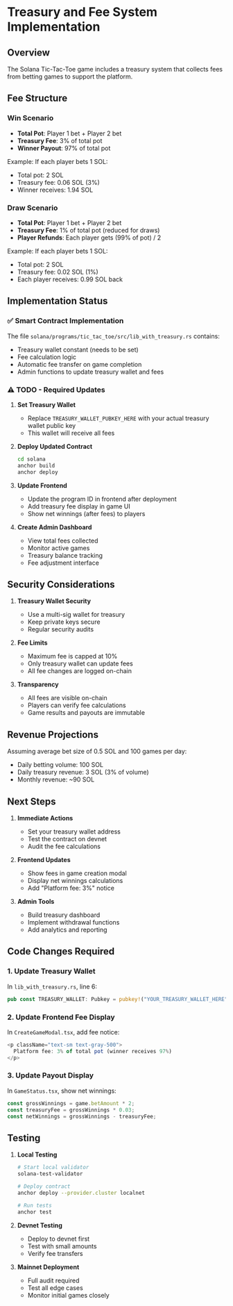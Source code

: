 # Treasury and Fee System Implementation

## Overview

The Solana Tic-Tac-Toe game includes a treasury system that collects fees from betting games to support the platform.

## Fee Structure

### Win Scenario
- **Total Pot**: Player 1 bet + Player 2 bet
- **Treasury Fee**: 3% of total pot
- **Winner Payout**: 97% of total pot

Example: If each player bets 1 SOL:
- Total pot: 2 SOL
- Treasury fee: 0.06 SOL (3%)
- Winner receives: 1.94 SOL

### Draw Scenario
- **Total Pot**: Player 1 bet + Player 2 bet
- **Treasury Fee**: 1% of total pot (reduced for draws)
- **Player Refunds**: Each player gets (99% of pot) / 2

Example: If each player bets 1 SOL:
- Total pot: 2 SOL
- Treasury fee: 0.02 SOL (1%)
- Each player receives: 0.99 SOL back

## Implementation Status

### ✅ Smart Contract Implementation
The file `solana/programs/tic_tac_toe/src/lib_with_treasury.rs` contains:
- Treasury wallet constant (needs to be set)
- Fee calculation logic
- Automatic fee transfer on game completion
- Admin functions to update treasury wallet and fees

### ⚠️ TODO - Required Updates

1. **Set Treasury Wallet**
   - Replace `TREASURY_WALLET_PUBKEY_HERE` with your actual treasury wallet public key
   - This wallet will receive all fees

2. **Deploy Updated Contract**
   ```bash
   cd solana
   anchor build
   anchor deploy
   ```

3. **Update Frontend**
   - Update the program ID in frontend after deployment
   - Add treasury fee display in game UI
   - Show net winnings (after fees) to players

4. **Create Admin Dashboard**
   - View total fees collected
   - Monitor active games
   - Treasury balance tracking
   - Fee adjustment interface

## Security Considerations

1. **Treasury Wallet Security**
   - Use a multi-sig wallet for treasury
   - Keep private keys secure
   - Regular security audits

2. **Fee Limits**
   - Maximum fee is capped at 10%
   - Only treasury wallet can update fees
   - All fee changes are logged on-chain

3. **Transparency**
   - All fees are visible on-chain
   - Players can verify fee calculations
   - Game results and payouts are immutable

## Revenue Projections

Assuming average bet size of 0.5 SOL and 100 games per day:
- Daily betting volume: 100 SOL
- Daily treasury revenue: 3 SOL (3% of volume)
- Monthly revenue: ~90 SOL

## Next Steps

1. **Immediate Actions**
   - Set your treasury wallet address
   - Test the contract on devnet
   - Audit the fee calculations

2. **Frontend Updates**
   - Show fees in game creation modal
   - Display net winnings calculations
   - Add "Platform fee: 3%" notice

3. **Admin Tools**
   - Build treasury dashboard
   - Implement withdrawal functions
   - Add analytics and reporting

## Code Changes Required

### 1. Update Treasury Wallet
In `lib_with_treasury.rs`, line 6:
```rust
pub const TREASURY_WALLET: Pubkey = pubkey!("YOUR_TREASURY_WALLET_HERE");
```

### 2. Update Frontend Fee Display
In `CreateGameModal.tsx`, add fee notice:
```typescript
<p className="text-sm text-gray-500">
  Platform fee: 3% of total pot (winner receives 97%)
</p>
```

### 3. Update Payout Display
In `GameStatus.tsx`, show net winnings:
```typescript
const grossWinnings = game.betAmount * 2;
const treasuryFee = grossWinnings * 0.03;
const netWinnings = grossWinnings - treasuryFee;
```

## Testing

1. **Local Testing**
   ```bash
   # Start local validator
   solana-test-validator
   
   # Deploy contract
   anchor deploy --provider.cluster localnet
   
   # Run tests
   anchor test
   ```

2. **Devnet Testing**
   - Deploy to devnet first
   - Test with small amounts
   - Verify fee transfers

3. **Mainnet Deployment**
   - Full audit required
   - Test all edge cases
   - Monitor initial games closely